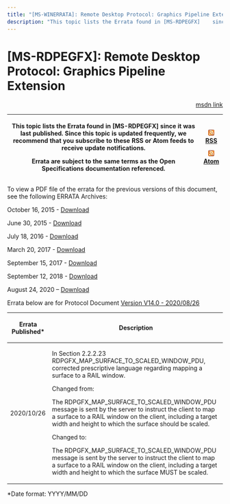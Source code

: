 ```yaml
---
title: "[MS-WINERRATA]: Remote Desktop Protocol: Graphics Pipeline Extension"
description: "This topic lists the Errata found in [MS-RDPEGFX]    since it was last published. Since this topic is updated frequently, we    recommend that"
---
```


# [MS-RDPEGFX]: Remote Desktop Protocol: Graphics Pipeline Extension

<p align="right"><a href="https://msdn.microsoft.com/en-us/library/96525684-2bf0-4169-8ef7-24b7f7b68b3a">msdn link</a></p>
<p> </p>

<table>
 <thead>
  <tr>
   <th>
   <p>This topic lists the Errata found in [MS-RDPEGFX]
   since it was last published. Since this topic is updated frequently, we
   recommend that you subscribe to these RSS or Atom feeds to receive update
   notifications.</p>
   <p>Errata are subject to the same terms as the
   Open Specifications documentation referenced.</p>
   </th>
   <th>
   <p><img id="Picture 43" src="MS-WINERRATA_files/image001.png"><span><a href="http://blogs.msdn.com/b/protocol_content_errata/rss.aspx">RSS</a></span>
   </p>
   <p><img id="Picture 44" src="MS-WINERRATA_files/image001.png"><span><a href="http://blogs.msdn.com/b/protocol_content_errata/atom.aspx">Atom</a></span>
   </p>
   <p> </p>
   </th>
  </tr>
 </thead>
</table>

<p>To view a PDF file of the errata for the previous versions
of this document, see the following ERRATA Archives:</p>

<p>October 16, 2015 - <span><a href="http://go.microsoft.com/fwlink/?LinkID=690377">Download</a></span></p>

<p>June 30, 2015 - <span><a href="http://go.microsoft.com/fwlink/?LinkId=617579">Download</a></span></p>

<p>July 18, 2016 - <span><a href="http://go.microsoft.com/fwlink/?LinkId=822549">Download</a> </span></p>

<p>March 20, 2017 - <span><a href="https://winprotocoldoc.blob.core.windows.net/productionwindowsarchives/MS-WINERRATA/%5bMS-WINERRATA%5d-170320.pdf">Download</a></span></p>

<p>September 15, 2017 - <span><a href="https://winprotocoldoc.blob.core.windows.net/productionwindowsarchives/MS-WINERRATA/%5bMS-WINERRATA%5d-170915.pdf">Download</a></span>
</p>

<p>September 12, 2018 - <span><a href="https://winprotocoldoc.blob.core.windows.net/productionwindowsarchives/MS-WINERRATA/%5bMS-WINERRATA%5d-180912.pdf">Download</a></span></p>

<p>August 24, 2020 – <span><a href="https://winprotocoldoc.blob.core.windows.net/productionwindowsarchives/MS-WINERRATA/%5bMS-WINERRATA%5d-200824.pdf">Download</a></span></p>

<p>Errata below are for Protocol Document <span><a href="https://docs.microsoft.com/en-us/openspecs/windows_protocols/ms-rdpegfx/da5c75f9-cd99-450c-98c4-014a496942b0">Version
V14.0 - 2020/08/26</a></span></p>

<table><thead>
  <tr>
   <th>
   <p>Errata Published*</p>
   </th>
   <th>
   <p>Description</p>
   </th>
  </tr>
 </thead><tbody><tr>
  <td>
  <p>2020/10/26</p>
  </td>
  <td>
  <p>In Section 2.2.2.23
  RDPGFX_MAP_SURFACE_TO_SCALED_WINDOW_PDU, corrected prescriptive language
  regarding mapping a surface to a RAIL window.</p>
  <p> </p>
  <p>Changed from:</p>
  <p> </p>
  <p>The RDPGFX_MAP_SURFACE_TO_SCALED_WINDOW_PDU message is
  sent by the server to instruct the client to map a surface to a RAIL window
  on the client, including a target width and height to which the surface
  should be scaled.</p>
  <p> </p>
  <p>Changed to:</p>
  <p> </p>
  <p>The RDPGFX_MAP_SURFACE_TO_SCALED_WINDOW_PDU message is
  sent by the server to instruct the client to map a surface to a RAIL window
  on the client, including a target width and height to which the surface MUST
  be scaled.</p>
  </td>
 </tr></tbody></table>

<p>*Date format: YYYY/MM/DD</p>


                